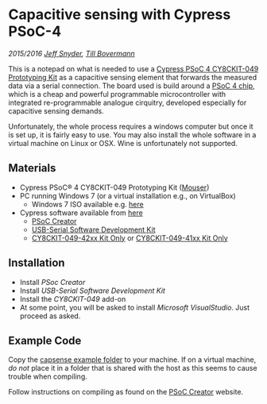 # Capacitive sensing with Cypress PSoC-4
*2015/2016 [Jeff Snyder](http://snyderphonics.com/), [Till Bovermann](http://tai-studio.org)*

This is a notepad on what is needed to use a [Cypress PSoC 4 CY8CKIT-049 Prototyping Kit](http://www.cypress.com/?rid=92146) as a capacitive sensing element that forwards the measured data via a serial connection. The board used is build around a [PSoC 4 chip](http://www.cypress.com/psoc4/), which is a cheap and powerful programmable microcontroller with integrated re-programmable analogue cirquitry, developed especially for capacitive sensing demands.

Unfortunately, the whole process requires a windows computer but once it is set up, it is fairly easy to use. You may also install the whole software in a virtual machine on Linux or OSX. Wine is unfortunately not supported.

## Materials

+ Cypress PSoC® 4 CY8CKIT-049 Prototyping Kit ([Mouser](http://www.mouser.de/search/refine.aspx?Ntk=P_MarCom&Ntt=165961099))
+ PC running Windows 7 (or a virtual installation e.g., on VirtualBox)
    + Windows 7 ISO available e.g. [here](http://answers.microsoft.com/en-us/windows/forum/windows_7-windows_install/download-windows-7-enterprise-edition-sp1-iso/37cfd9f3-48cd-4f88-becb-0de4ab74841b)
+ Cypress software available from [here](http://www.cypress.com/?rid=92146)
  + [PSoC Creator](http://www.cypress.com/go/psoccreator)
  + [USB-Serial Software Development Kit](http://www.cypress.com/?rID=83110)
  + [CY8CKIT-049-42xx Kit Only](http://www.cypress.com/?docID=51317&dlm=1) or  [CY8CKIT-049-41xx Kit Only](http://www.cypress.com/?docID=51314&dlm=1)

## Installation

+ Install *PSoc Creator*
+ Install *USB-Serial Software Development Kit*
+ Install the *CY8CKIT-049* add-on
+ At some point, you will be asked to install *Microsoft VisualStudio*. Just proceed as asked.


## Example Code

Copy the [capsense example folder](https://github.com/tai-studio/capsense) to your machine. If on a virtual machine, *do not* place it in a folder that is shared with the host as this seems to cause trouble when compiling.

Follow instructions on compiling as found on the [PSoC Creator](http://www.cypress.com/go/psoccreator) website.
